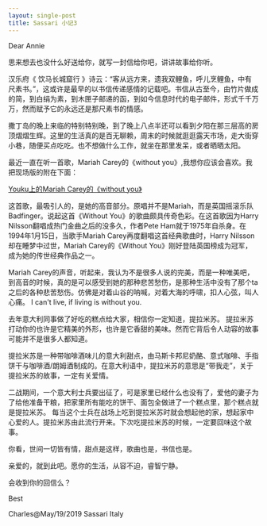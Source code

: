 ```yaml
---
layout: single-post
title: Sassari 小记3
---
```


Dear Annie

思来想去也没什么好送给你，就写一封信给你吧，讲讲故事给你听。

汉乐府《 饮马长城窟行 》诗云：“客从远方来，遗我双鲤鱼，呼儿烹鲤鱼，中有尺素书。”，这或许是最早的以书信传递感情的记载吧。书信从古至今，由竹片做成的简，到白绢为素，到木匣子邮递的函，到如今信息时代的电子邮件，形式千千万万，然而赋予它的永远还是那尺素书的情感。

撒丁岛的晚上来临的特别特别晚，到了晚上八点半还可以看到夕阳在那三层高的房顶熠熠生辉。这里的生活真的是百无聊赖，周末的时候就逛逛露天市场，走大街穿小巷，随便买点吃吃。也不想做什么工作，就坐在那里发呆，或者晒晒太阳。

最近一直在听一首歌，Mariah Carey的《without you》,我想你应该会喜欢。我把现场版的附在下面：

[Youku上的Mariah Carey的《without you》](https://v.youku.com/v_show/id_XNTI0NDMyNjI0.html) 

这首歌，最吸引人的，是她的高音部分。原唱并不是Mariah，而是英国摇滚乐队Badfinger。说起这首《Without You》的歌曲颇具传奇色彩。在这首歌因为Harry Nilsson翻唱成热门金曲之后的没多久，作者Pete Ham就于1975年自杀身。在1994年1月15日，当歌手Mariah Carey再度翻唱这首经典歌曲时，Harry Nilsson却在睡梦中过世，Mariah Carey的《Without You》刚好登陆英国榜成为冠军，成为她的传世经典作品之一。

Mariah Carey的声音，听起来，我认为不是很多人说的完美，而是一种唯美吧，到高音的时候，真的是可以感受到她的那种悲苦愁伤，是那种生活中没有了那个ta之后的各种悲苦愁伤。仿佛是对着山谷的呐喊，对着大海的呼啸，扣人心弦，叫人心痛。 I can't live, if living is without you.

去年意大利同事做了好吃的糕点给大家，相信你一定知道，提拉米苏。 提拉米苏打动你的也许是它精美的外形，也许是它香甜的美味。然而它背后令人动容的故事可能并不是很多人都知道。

提拉米苏是一种带咖啡酒味儿的意大利甜点，由马斯卡邦尼奶酪、意式咖啡、手指饼干与咖啡酒/朗姆酒制成的。在意大利语中，提拉米苏的意思是“带我走”，关于提拉米苏的故事，一定有关爱情。

二战期间，一个意大利士兵要出征了，可是家里已经什么也没有了，爱他的妻子为了给他准备干粮，把家里所有能吃的饼干、面包全做进了一个糕点里，那个糕点就是提拉米苏。 每当这个士兵在战场上吃到提拉米苏时就会想起他的家，想起家中心爱的人。提拉米苏由此流行开来。下次吃提拉米苏的时候，一定要回味这个故事。

你看，世间一切皆有情，甜点是这样，歌曲也是，书信也是。

亲爱的，就到此吧。愿你的生活，从容不迫，睿智宁静。

会收到你的回信么？

Best

Charles@May/19/2019 Sassari Italy

